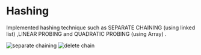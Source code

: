 # Hashing

Implemented hashing technique such as SEPARATE CHAINING (using linked list) ,LINEAR PROBING and QUADRATIC PROBING (using Array) .


![separate chaining](https://user-images.githubusercontent.com/73297553/124764764-eeb3b880-df52-11eb-9308-a633f1f123a1.PNG)
![delete chain](https://user-images.githubusercontent.com/73297553/124764927-1c006680-df53-11eb-8524-22b03021c17a.PNG)
